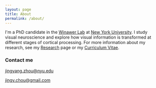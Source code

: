 ```yaml
---
layout: page
title: About
permalink: /about/
---
```


I'm a PhD candidate in the [Winawer Lab](https://wp.nyu.edu/winawerlab/) at
[New York University](http://www.nyu.edu/). I study visual neuroscience and explore how visual information is transformed at different stages of cortical processing. For more information about my research, see my
[Research]({{site.baseurl}}/research/) page or my [Curriculum
Vitae]({{site.baseurl}}/cv/).

### Contact me

[jingyang.zhou@nyu.edu](mailto:jingyang.zhou@nyu.edu)

[jingy.chou@gmail.com](mailto:jingy.chou@gmail.com)
